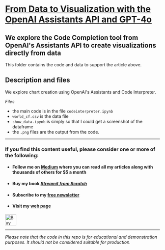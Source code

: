 # [From Data to Visualization with the OpenAI Assistants API and GPT-4o](https://medium.com/towards-data-science/from-data-to-visualization-with-the-openai-assistants-api-and-gpt-4o-69af0cac5118?sk=f275220dabaff7c9d8f2e2a4bf3296ff)

## We explore the Code Completion tool from OpenAI's Assistants API to create visualizations directly from data


This folder contains the code and data to support the article above.


## Description and files

We explore chart creation using OpenAI's Assistants and Code Interpreter.

_Files_

- the main code is in the file `codeinterpreter.ipynb`
- ``world_cf.csv`` is the data file
- ``show_data.ipynb`` is simply so that I could get a screenshot of the dataframe
- the `.png` files are the output from the code.


---
### If you find this content useful, please consider one or more of the following:

-  #### Follow me on  [Medium](https://medium.com/@alan-jones) where you can read all my articles along with thousands of others for $5 a month  
-  #### Buy my book [ _Streamit from Scratch_](https://alanjones2.github.io/streamlitfromscratch/)
-  #### Subscribe to my [free newsletter](https://technofile.substack.com/)
-  #### Visit my [web page](alanjones2.github.io)

<a href='https://ko-fi.com/M4M64THKG' target='_blank'><img height='36' style='border:0px;height:36px;' src='https://storage.ko-fi.com/cdn/kofi2.png?v=3' border='0' alt='Buy Me a Coffee at ko-fi.com' /></a>

---

_Please note that the code in this repo is for educational and demonstration purposes. It should not be considered suitable for production._